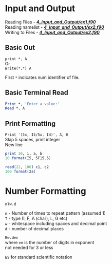 # Input and Output

Reading Files - ***[4_Input_and_Output/ex1.f90](../4_Input_and_Output/ex1.f90)***      
Reading namelist - ***[4_Input_and_Output/ex2.f90](../4_Input_and_Output/ex2.f90)***     
Writing to Files - ***[4_Input_and_Output/ex2.f90](../4_Input_and_Output/ex2.f90)***

## Basic Out

`print *, A`   
Or    
`Write(*,*) A`

First `*` indicates num identifier of file.

## Basic Terminal Read

````fortran
Print *, 'Enter a value:'
Read *, A
````

## Print Formatting

`Print '(5x, I5/5x, I4)', A, B`    
Skip 5 spaces, print integer    
New line

````fortran
print 10, i, a, b
10 format(I5, 5F15.5)

read(22, 100) c1, c2
100 format(2a)
````

# Number Formatting

`nTw.d`

`n` - Number of times to repeat pattern (assumed 1)    
`T` - type (I, F, A (char), L, G etc)    
`w` - whitespace including spaces and decimal point     
`d` - number of decimal places

`Ew.den`     
where `en` is the number of digits in exponent    
not needed for 3 or less

`ES` for standard scientific notation